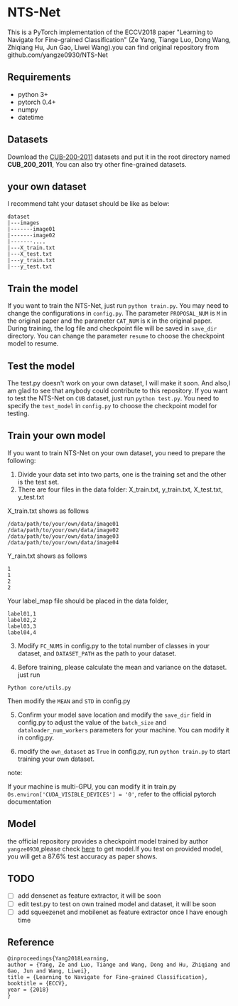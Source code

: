 # NTS-Net

This is a PyTorch implementation of the ECCV2018 paper "Learning to Navigate for Fine-grained Classification" (Ze Yang, Tiange Luo, Dong Wang, Zhiqiang Hu, Jun Gao, Liwei Wang).you can find original repository from github.com/yangze0930/NTS-Net

## Requirements
- python 3+
- pytorch 0.4+
- numpy
- datetime

## Datasets
Download the [CUB-200-2011](http://www.vision.caltech.edu/visipedia-data/CUB-200-2011/CUB_200_2011.tgz) datasets and put it in the root directory named **CUB_200_2011**, You can also try other fine-grained datasets.
## your own dataset
I recommend taht your dataset should be like as below:
```
dataset
|---images
|-------image01
|-------image02
|-------....
|---X_train.txt
|---X_test.txt
|---y_train.txt
|---y_test.txt
```
## Train the model
If you want to train the NTS-Net, just run ``python train.py``. You may need to change the configurations in ``config.py``. The parameter ``PROPOSAL_NUM`` is ``M`` in the original paper and the parameter ``CAT_NUM`` is ``K`` in the original paper. During training, the log file and checkpoint file will be saved in ``save_dir`` directory. You can change the parameter ``resume`` to choose the checkpoint model to resume.

## Test the model
The test.py doesn't work on your own dataset, I will make it soon.
And also,I am glad to see that anybody could contribute to this repository.
If you want to test the NTS-Net on ``CUB`` dataset, just run ``python test.py``. You need to specify the ``test_model`` in ``config.py`` to choose the checkpoint model for testing.

## Train your own model

If you want to train NTS-Net on your own dataset, you need to prepare the following:
1. Divide your data set into two parts, one is the training set and the other is the test set.
2. There are four files in the data folder: X_train.txt, y_train.txt, X_test.txt, y_test.txt

X_train.txt shows as follows
```
/data/path/to/your/own/data/image01
/data/path/to/your/own/data/image02
/data/path/to/your/own/data/image03
/data/path/to/your/own/data/image04
```

Y_rain.txt shows as follows
```
1
1
2
2
```

Your label_map file should be placed in the data folder,
```
label01,1
label02,2
label03,3
label04,4
```

3. Modify ``FC_NUMS`` in config.py to the total number of classes in your dataset, and ``DATASET_PATH`` as the path to your dataset.

4. Before training, please calculate the mean and variance on the dataset. just run
```
Python core/utils.py
```

Then modify the ``MEAN`` and ``STD`` in config.py

5. Confirm your model save location and modify the ``save_dir`` field in config.py to adjust the value of the ``batch_size`` and ``dataloader_num_workers`` parameters for your machine. You can modify it in config.py.

6. modify the ``own_dataset`` as ``True`` in config.py, run ``python train.py`` to start training your own dataset.

note:

If your machine is multi-GPU, you can modify it in train.py
``Os.environ['CUDA_VISIBLE_DEVICES'] = '0'``, refer to the official pytorch documentation

## Model
the official repository provides a checkpoint model trained by author ``yangze0930``,please check [here](https://drive.google.com/file/d/1F-eKqPRjlya5GH2HwTlLKNSPEUaxCu9H/view?usp=sharing) to get model.If you test on provided model, you will get a 87.6% test accuracy as paper shows.

## TODO
- [ ] add densenet as feature extractor, it will be soon
- [ ] edit test.py to test on own trained model and dataset, it will be soon
- [ ] add squeezenet and mobilenet as feature extractor once I have enough time

## Reference

```
@inproceedings{Yang2018Learning,
author = {Yang, Ze and Luo, Tiange and Wang, Dong and Hu, Zhiqiang and Gao, Jun and Wang, Liwei},
title = {Learning to Navigate for Fine-grained Classification},
booktitle = {ECCV},
year = {2018}
}
```
